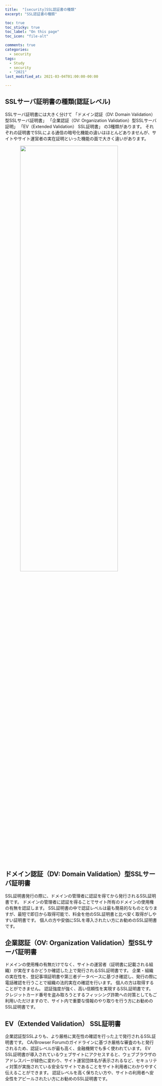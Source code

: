 ```yaml
---
title:  "[security]SSL認証書の種類"
excerpt: "SSL認証書の種類"

toc: true
toc_sticky: true
toc_label: "On this page"
toc_icon: "file-alt"

comments: true
categories:
  - security
tags:
  - Study
  - security
  - "2021"
last_modified_at: 2021-03-04T01:00:00-00:00

---
```


## SSLサーバ証明書の種類(認証レベル)

SSLサーバ証明書には大きく分けて
「ドメイン認証（DV: Domain Validation）型SSLサーバ証明書」
「企業認証（OV: Organization Validation）型SSLサーバ証明」
「EV（Extended Validation） SSL証明書」
の3種類があります。
それぞれの証明書でSSLによる通信の暗号化機能の違いはほとんどありませんが、サイトやサイト運営者の実在証明といった機能の面で大きく違いがあります。

<img src="http://drive.google.com/uc?export=view&id=1SN7CXTBmSLE6WhKFx8AHX3GBq1qm_cjh" width="80%" height="60%" style="margin-left: auto; margin-right: auto; display: block;"> <br>

## ドメイン認証（DV: Domain Validation）型SSLサーバ証明書
SSL証明書発行の際に、ドメインの管理者に認証を得てから発行されるSSL証明書です。
ドメインの管理者に認証を得ることでサイト所有のドメインの使用権の有無を認証します。
SSL証明書の中で認証レベルは最も簡易的なものとなりますが、最短で即日から取得可能で、料金を他のSSL証明書と比べ安く取得がしやすい証明書です。
個人の方や安価にSSLを導入されたい方にお勧めのSSL証明書です。

## 企業認証（OV: Organization Validation）型SSLサーバ証明書
ドメインの使用権の有無だけでなく、サイトの運営者（証明書に記載される組織）が実在するかどうか確認した上で発行されるSSL証明書です。
企業・組織の実在性を、登記事項証明書や第三者データベースに基づき確認し、発行の際に電話確認を行うことで組織の法的実在の確認を行います。
個人の方は取得することができません。
認証強度が強く、高い信頼性を実現するSSL証明書です。
クレジットカード番号を盗み取ろうとするフィッシング詐欺への対策としてもご利用いただけますので、サイト内で重要な情報のやり取りを行う方にお勧めのSSL証明書です。

## EV（Extended Validation） SSL証明書
企業認証型SSLよりも、より厳格に実在性の確認を行った上で発行されるSSL証明書です。
CA/Browser Forumのガイドラインに基づき厳格な審査のもと発行されるため、認証レベルが最も高く、金融機関でも多く使われています。
EV SSL証明書が導入されているウェブサイトにアクセスすると、ウェブブラウザのアドレスバーが緑色に変わり、サイト運営団体名が表示されるなど、セキュリティ対策が実施されている安全なサイトであることをサイト利用者にわかりやすく伝えることができます。
認証レベルを高く保ちたい方や、サイトの利用者へ安全性をアピールされたい方にお勧めのSSL証明書です。
